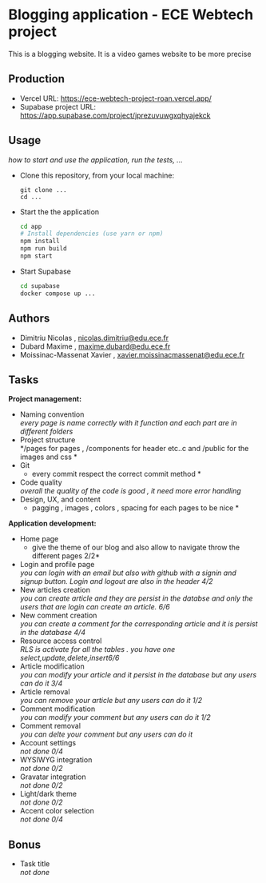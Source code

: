 
# Blogging application - ECE Webtech project

This is a blogging website. It is a video games website to be more precise 

## Production 

- Vercel URL: https://ece-webtech-project-roan.vercel.app/
- Supabase project URL: https://app.supabase.com/project/jprezuvuwgxqhyajekck

## Usage

*how to start and use the application, run the tests, ...*

* Clone this repository, from your local machine:
  ```
  git clone ...
  cd ...
  ```
* Start the the application
  ```bash
  cd app
  # Install dependencies (use yarn or npm)
  npm install
  npm run build
  npm start
  ```
* Start Supabase
  ```bash
  cd supabase
  docker compose up ...
  ```

## Authors

 - Dimitriu Nicolas , nicolas.dimitriu@edu.ece.fr
 - Dubard Maxime , maxime.dubard@edu.ece.fr
 - Moissinac-Massenat Xavier , xavier.moissinacmassenat@edu.ece.fr

## Tasks
  
**Project management:**

* Naming convention   
  *every page is name correctly with it function and each part are in different folders*
* Project structure   
  */pages for pages , /components for header etc..c and /public for the images and css *
* Git   
  * every commit respect the correct commit method *
* Code quality   
  *overall the quality of the code is good , it need more error handling*
* Design, UX, and content   
  * pagging , images , colors , spacing for each pages to be nice *

**Application development:**

* Home page   
  * give the theme of our blog and also allow to navigate throw the different pages 2/2*
* Login and profile page   
  *you can login with an email but also with github with a signin and signup button. Login and logout are also in the header 4/2*
* New articles creation   
  *you can create article and they are persist in the databse and only the users that are login can create an article. 6/6*
* New comment creation   
  *you can create a comment for the corresponding article and it is persist in the database 4/4*
* Resource access control   
  *RLS is activate for all the tables . you have one select,update,delete,insert6/6*
* Article modification   
  *you can modify your article and it persist in the database but any users can do it 3/4*
* Article removal   
  *you can remove your article but any users can do it 1/2*
* Comment modification   
  *you can modify your comment but any users can do it 1/2*
* Comment removal   
  *you can delte your comment but any users can do it*
* Account settings   
  *not done 0/4*
* WYSIWYG integration   
  *not done 0/2*
* Gravatar integration   
  *not done 0/2*
* Light/dark theme   
  *not done 0/2*
* Accent color selection   
  *not done 0/4*

## Bonus

* Task title   
  *not done*
